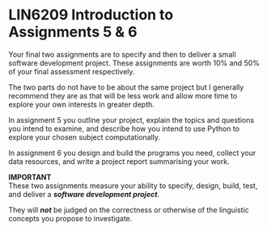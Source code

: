 # LIN6209 Introduction to Assignments 5 & 6

Your final two assignments are to specify and then to deliver a small software
development project. These assignments are worth 10% and 50% of your final
assessment respectively.

The two parts do not have to be about the same project but I generally
recommend they are as that will be less work and allow more time to 
explore your own interests in greater depth.

In assignment 5 you outline your project, explain the topics and questions you
intend to examine, and describe how you intend to use Python to explore your
chosen subject computationally.

In assignment 6 you design and build the programs you need, collect your
data resources, and write a project report summarising your work.

**IMPORTANT**\
These two assignments measure your ability to specify, design, build, test, and
deliver a _**software development project**_.

They will _**not**_ be judged on the correctness or otherwise of the linguistic
concepts you propose to investigate.
